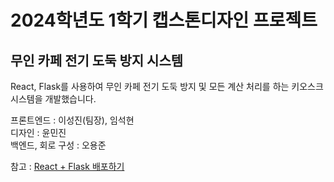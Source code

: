# 2024학년도 1학기 캡스톤디자인 프로젝트

## 무인 카페 전기 도둑 방지 시스템

React, Flask를 사용하여 무인 카페 전기 도둑 방지 및 모든 계산 처리를 하는 키오스크 시스템을 개발했습니다.

프론트엔드 : 이성진(팀장), 임석현 <br>
디자인 : 윤민진 <br>
백엔드, 회로 구성 : 오용준 <br>

참고 : [React + Flask 배포하기](https://velog.io/@jeong-god/React-Flask-%EB%B0%B0%ED%8F%AC%ED%95%98%EA%B8%B0)
